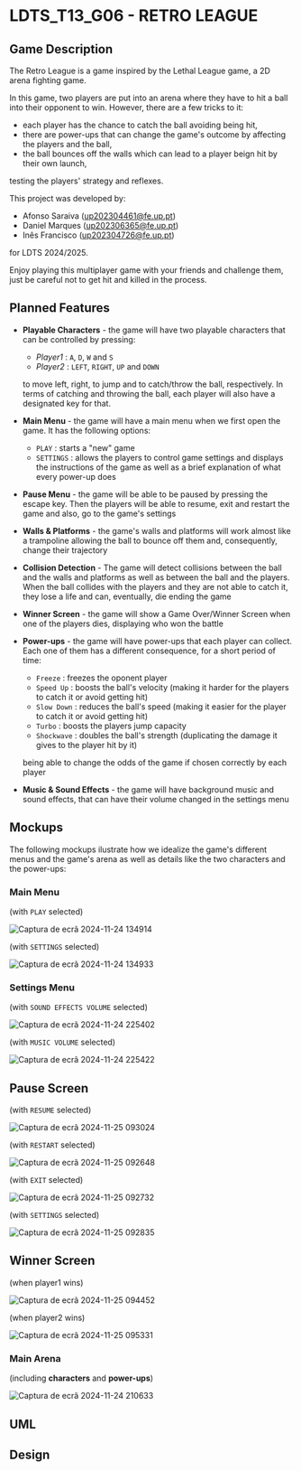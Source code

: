 # LDTS_T13_G06 - RETRO LEAGUE

## Game Description

The Retro League is a game inspired by the Lethal League game, a 2D arena fighting game. 

In this game, two players are put into an arena where they have to hit a ball into their opponent to win. However, there are a few tricks to it:
- each player has the chance to catch the ball avoiding being hit,
- there are power-ups that can change the game's outcome by affecting the players and the ball,
- the ball bounces off the walls which can lead to a player beign hit by their own launch,

testing the players' strategy and reflexes.


This project was developed by:
- Afonso Saraiva (up202304461@fe.up.pt)
- Daniel Marques (up202306365@fe.up.pt)
- Inês Francisco (up202304726@fe.up.pt)

for LDTS 2024/2025.

Enjoy playing this multiplayer game with your friends and challenge them, just be careful not to get hit and killed in the process.

## Planned Features

- **Playable Characters** - the game will have two playable characters that can be controlled by pressing:
    - _Player1_ : `A`, `D`, `W` and `S`
    - _Player2_ : `LEFT`, `RIGHT`, `UP` and `DOWN`

  to move left, right, to jump and to catch/throw the ball, respectively. In terms of catching and throwing the ball, each player will also have a designated key for that.

- **Main Menu** - the game will have a main menu when we first open the game. It has the following options:
    - `PLAY` : starts a "new" game
    - `SETTINGS` : allows the players to control game settings and displays the instructions of the game as well as a brief explanation of what every power-up does

- **Pause Menu** - the game will be able to be paused by pressing the escape key. Then the players will be able to resume, exit and restart the game and also, go to the game's settings

- **Walls & Platforms** - the game's walls and platforms will work almost like a trampoline allowing the ball to bounce off them and, consequently, change their trajectory

- **Collision Detection** - The game will detect collisions between the ball and the walls and platforms as well as between the ball and the players. When the ball collides with the players and they are not able to catch it, they lose a life and can, eventually, die ending the game

- **Winner Screen** - the game will show a Game Over/Winner Screen when one of the players dies, displaying who won the battle

- **Power-ups** - the game will have power-ups that each player can collect. Each one of them has a different consequence, for a short period of time:
    -  `Freeze` : freezes the oponent player
    -  `Speed Up` : boosts the ball's velocity (making it harder for the players to catch it or avoid getting hit)
    -  `Slow Down` : reduces the ball's speed (making it easier for the player to catch it or avoid getting hit)
    -  `Turbo` : boosts the players jump capacity
    -  `Shockwave` : doubles the ball's strength (duplicating the damage it gives to the player hit by it)

  being able to change the odds of the game if chosen correctly by each player

- **Music & Sound Effects** - the game will have background music and sound effects, that can have their volume changed in the settings menu

## Mockups
The following mockups ilustrate how we idealize the game's different menus and the game's arena as well as details like the two characters and the power-ups:

### Main Menu
(with `PLAY` selected)

![Captura de ecrã 2024-11-24 134914](https://github.com/user-attachments/assets/8ee3f088-fb67-4ed6-9e8a-da79707a4c64)

(with `SETTINGS` selected)

![Captura de ecrã 2024-11-24 134933](https://github.com/user-attachments/assets/28171de5-7ee7-41cd-a6ae-df3781f57585)

### Settings Menu
(with `SOUND EFFECTS VOLUME` selected)

![Captura de ecrã 2024-11-24 225402](https://github.com/user-attachments/assets/37b2a0d8-7555-48ef-a621-f73fc677815f)

(with `MUSIC VOLUME` selected)

![Captura de ecrã 2024-11-24 225422](https://github.com/user-attachments/assets/509df3d8-1ffa-47d7-981d-3c84aa5b41fe)

## Pause Screen
(with `RESUME` selected)

![Captura de ecrã 2024-11-25 093024](https://github.com/user-attachments/assets/bd047735-9fe9-4015-b00c-54d361262a6e)

(with `RESTART` selected)

![Captura de ecrã 2024-11-25 092648](https://github.com/user-attachments/assets/062eced7-2631-4c90-a50d-a23fe08584de)

(with `EXIT` selected)

![Captura de ecrã 2024-11-25 092732](https://github.com/user-attachments/assets/34d6bf4e-3184-4350-9a5b-f9acf51f3c2d)

(with `SETTINGS` selected)

![Captura de ecrã 2024-11-25 092835](https://github.com/user-attachments/assets/9ed52d1e-8bbf-492a-bb34-2fede53f79d0)

## Winner Screen
(when player1 wins)

![Captura de ecrã 2024-11-25 094452](https://github.com/user-attachments/assets/ab97f7e0-ebf9-41e0-9c26-2484294a99c0)

(when player2 wins)

![Captura de ecrã 2024-11-25 095331](https://github.com/user-attachments/assets/b3e0bab5-27e5-4c0e-a1c5-c03476d3a2a9)

### Main Arena
(including **characters** and **power-ups**)

![Captura de ecrã 2024-11-24 210633](https://github.com/user-attachments/assets/5b6d9a51-b010-4263-9d40-2499d391861d)

## UML

## Design
